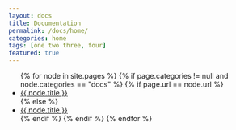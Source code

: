 ```yaml
---
layout: docs
title: Documentation
permalink: /docs/home/
categories: home
tags: [one two three, four]
featured: true
---
```


<ul>
{% for node in site.pages %}
  {% if page.categories != null and node.categories == "docs" %}
    {% if page.url == node.url %}
      <li class="active"><a href="{{ node.url }}">{{ node.title }}</a></li>
    {% else %}
      <li><a href="{{ node.url }}">{{ node.title }}</a></li>
    {% endif %}
  {% endif %}
{% endfor %}
</ul>

